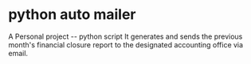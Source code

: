 # python auto mailer
A Personal project -- python script It generates and sends the previous month's financial closure report to the designated accounting office via email.
